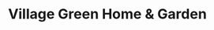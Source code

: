 ---
title: "Village Green Home & Garden"
url: /rockford/village-green-home-und-garden/
shop: Garten-Center
---
